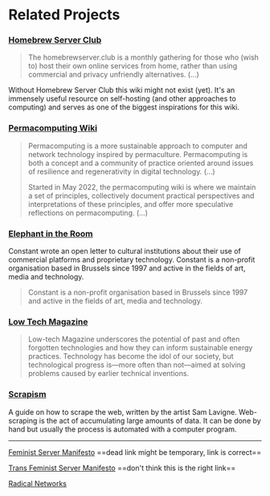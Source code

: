# Related Projects

### [Homebrew Server Club](https://homebrewserver.club)

> The homebrewserver.club is a monthly gathering for those who (wish to) host their own online services from home, rather than using commercial and privacy unfriendly alternatives. (...)

Without Homebrew Server Club this wiki might not exist (yet). It's an immensely useful resource on self-hosting (and other approaches to computing) and serves as one of the biggest inspirations for this wiki. 

### [Permacomputing Wiki](https://permacomputing.net)

> Permacomputing is a more sustainable approach to computer and network technology inspired by permaculture. Permacomputing is both a concept and a community of practice oriented around issues of resilience and regenerativity in digital technology. (...)
> 
> Started in May 2022, the permacomputing wiki is where we maintain a set of principles, collectively document practical perspectives and interpretations of these principles, and offer more speculative reflections on permacomputing. (...)

### [Elephant in the Room](https://constantvzw.org/wefts/elephant.en.html)

Constant wrote an open letter to cultural institutions about their use of commercial platforms and proprietary technology. Constant is a non-profit organisation based in Brussels since 1997 and active in the fields of art, media and technology.

> Constant is a non-profit organisation based in Brussels since 1997 and active in the fields of art, media and technology.

### [Low Tech Magazine](https://solar.lowtechmagazine.com/)

> Low-tech Magazine underscores the potential of past and often forgotten technologies and how they can inform sustainable energy practices. Technology has become the idol of our society, but technological progress is—more often than not—aimed at solving problems caused by earlier technical inventions.

### [Scrapism](https://scrapism.lav.io/)

A guide on how to scrape the web, written by the artist Sam Lavigne. Web-scraping is the act of accumulating large amounts of data. It can be done by hand but usually the process is automated with a computer program.

---

[Feminist Server Manifesto](https://areyoubeingserved.constantvzw.org/Summit_afterlife.xhtml)
	==dead link might be temporary, link is correct==
	
[Trans Feminist Server Manifesto](https://www.transcareplus.org/transfeminist-care-manifesto)
	==don't think this is the right link==
	
[Radical Networks](https://radicalnetworks.org/)